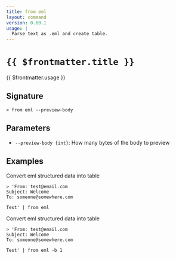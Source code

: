 ```yaml
---
title: from eml
layout: command
version: 0.60.1
usage: |
  Parse text as .eml and create table.
---
```


# `{{ $frontmatter.title }}`

<div style='white-space: pre-wrap;'>{{ $frontmatter.usage }}</div>

## Signature

`> from eml --preview-body`

## Parameters

- `--preview-body {int}`: How many bytes of the body to preview

## Examples

Convert eml structured data into table

```shell
> 'From: test@email.com
Subject: Welcome
To: someone@somewhere.com

Test' | from eml
```

Convert eml structured data into table

```shell
> 'From: test@email.com
Subject: Welcome
To: someone@somewhere.com

Test' | from eml -b 1
```

